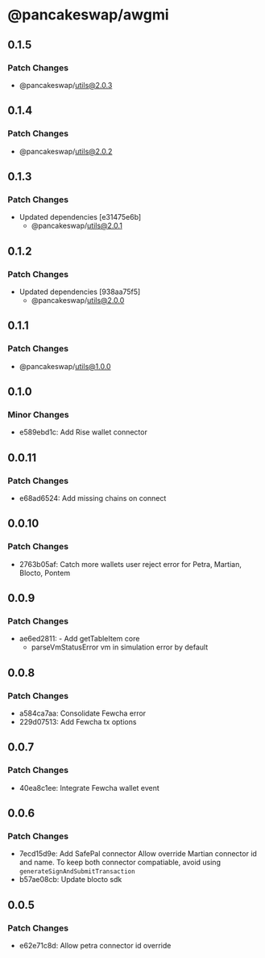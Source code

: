 # @pancakeswap/awgmi

## 0.1.5

### Patch Changes

- @pancakeswap/utils@2.0.3

## 0.1.4

### Patch Changes

- @pancakeswap/utils@2.0.2

## 0.1.3

### Patch Changes

- Updated dependencies [e31475e6b]
  - @pancakeswap/utils@2.0.1

## 0.1.2

### Patch Changes

- Updated dependencies [938aa75f5]
  - @pancakeswap/utils@2.0.0

## 0.1.1

### Patch Changes

- @pancakeswap/utils@1.0.0

## 0.1.0

### Minor Changes

- e589ebd1c: Add Rise wallet connector

## 0.0.11

### Patch Changes

- e68ad6524: Add missing chains on connect

## 0.0.10

### Patch Changes

- 2763b05af: Catch more wallets user reject error for Petra, Martian, Blocto, Pontem

## 0.0.9

### Patch Changes

- ae6ed2811: - Add getTableItem core
  - parseVmStatusError vm in simulation error by default

## 0.0.8

### Patch Changes

- a584ca7aa: Consolidate Fewcha error
- 229d07513: Add Fewcha tx options

## 0.0.7

### Patch Changes

- 40ea8c1ee: Integrate Fewcha wallet event

## 0.0.6

### Patch Changes

- 7ecd15d9e: Add SafePal connector
  Allow override Martian connector id and name. To keep both connector compatiable, avoid using `generateSignAndSubmitTransaction`
- b57ae08cb: Update blocto sdk

## 0.0.5

### Patch Changes

- e62e71c8d: Allow petra connector id override
